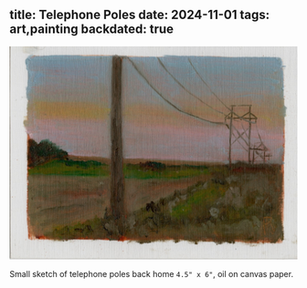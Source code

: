 title: Telephone Poles
date: 2024-11-01
tags: art,painting
backdated: true
---

![Telephone Poles](telephone_poles.jpeg)

Small sketch of telephone poles back home `4.5" x 6"`, oil on canvas paper.






